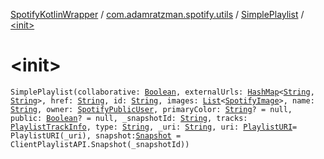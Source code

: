 [SpotifyKotlinWrapper](../../index.md) / [com.adamratzman.spotify.utils](../index.md) / [SimplePlaylist](index.md) / [&lt;init&gt;](./-init-.md)

# &lt;init&gt;

`SimplePlaylist(collaborative: `[`Boolean`](https://kotlinlang.org/api/latest/jvm/stdlib/kotlin/-boolean/index.html)`, externalUrls: `[`HashMap`](https://kotlinlang.org/api/latest/jvm/stdlib/kotlin.collections/-hash-map/index.html)`<`[`String`](https://kotlinlang.org/api/latest/jvm/stdlib/kotlin/-string/index.html)`, `[`String`](https://kotlinlang.org/api/latest/jvm/stdlib/kotlin/-string/index.html)`>, href: `[`String`](https://kotlinlang.org/api/latest/jvm/stdlib/kotlin/-string/index.html)`, id: `[`String`](https://kotlinlang.org/api/latest/jvm/stdlib/kotlin/-string/index.html)`, images: `[`List`](https://kotlinlang.org/api/latest/jvm/stdlib/kotlin.collections/-list/index.html)`<`[`SpotifyImage`](../-spotify-image/index.md)`>, name: `[`String`](https://kotlinlang.org/api/latest/jvm/stdlib/kotlin/-string/index.html)`, owner: `[`SpotifyPublicUser`](../-spotify-public-user/index.md)`, primaryColor: `[`String`](https://kotlinlang.org/api/latest/jvm/stdlib/kotlin/-string/index.html)`? = null, public: `[`Boolean`](https://kotlinlang.org/api/latest/jvm/stdlib/kotlin/-boolean/index.html)`? = null, _snapshotId: `[`String`](https://kotlinlang.org/api/latest/jvm/stdlib/kotlin/-string/index.html)`, tracks: `[`PlaylistTrackInfo`](../-playlist-track-info/index.md)`, type: `[`String`](https://kotlinlang.org/api/latest/jvm/stdlib/kotlin/-string/index.html)`, _uri: `[`String`](https://kotlinlang.org/api/latest/jvm/stdlib/kotlin/-string/index.html)`, uri: `[`PlaylistURI`](../-playlist-u-r-i/index.md)` = PlaylistURI(_uri), snapshot: `[`Snapshot`](../../com.adamratzman.spotify.endpoints.client/-client-playlist-a-p-i/-snapshot/index.md)` = ClientPlaylistAPI.Snapshot(_snapshotId))`